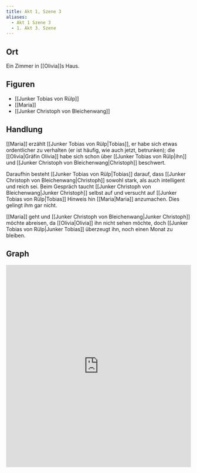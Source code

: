 ```yaml
---
title: Akt 1, Szene 3
aliases:
  - Akt 1 Szene 3
  - 1. Akt 3. Szene
---
```

## Ort
Ein Zimmer in [[Olivia]]s Haus.

## Figuren
- [[Junker Tobias von Rülp]]
- [[Maria]]
- [[Junker Christoph von Bleichenwang]]

## Handlung
[[Maria]] erzählt [[Junker Tobias von Rülp|Tobias]], er habe sich etwas ordentlicher zu verhalten (er ist häufig, wie auch jetzt, betrunken); die [[Olivia|Gräfin Olivia]] habe sich schon über [[Junker Tobias von Rülp|ihn]] und [[Junker Christoph von Bleichenwang|Christoph]] beschwert.

Daraufhin besteht [[Junker Tobias von Rülp|Tobias]] darauf, dass [[Junker Christoph von Bleichenwang|Christoph]] sowohl stark, als auch intelligent und reich sei. Beim Gespräch taucht [[Junker Christoph von Bleichenwang|Junker Christoph]] selbst auf und versucht auf [[Junker Tobias von Rülp|Tobias]] Hinweis hin [[Maria|Maria]] anzumachen. Dies gelingt ihm gar nicht.

[[Maria]] geht und [[Junker Christoph von Bleichenwang|Junker Christoph]] möchte abreisen, da [[Olivia|Olivia]] ihn nicht sehen möchte, doch [[Junker Tobias von Rülp|Junker Tobias]] überzeugt ihn, noch einen Monat zu bleiben.

## Graph
<iframe src="https://catchears.github.io/was-ihr-wollt-graphs/act-1/act-1-scene-3-dark" width=100% height=550 style="border: 0;"></iframe>